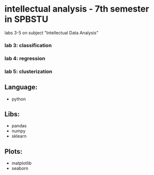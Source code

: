 # intellectual analysis - 7th semester in SPBSTU
labs 3-5 on subject "Intellectual Data Analysis" 

### lab 3: classification
### lab 4: regression
### lab 5: clusterization

## Language:
- python
## Libs:
- pandas
- numpy
- sklearn
## Plots:
- matplotlib
- seaborn
